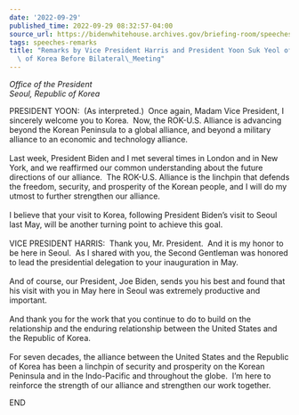```yaml
---
date: '2022-09-29'
published_time: 2022-09-29 08:32:57-04:00
source_url: https://bidenwhitehouse.archives.gov/briefing-room/speeches-remarks/2022/09/29/remarks-by-vice-president-harris-and-president-yoon-suk-yeol-of-the-republic-of-korea-before-bilateral-meeting/
tags: speeches-remarks
title: "Remarks by Vice President Harris and President Yoon Suk Yeol of the Republic\
  \ of Korea Before Bilateral\_Meeting"
---
```

 
*Office of the President  
Seoul, Republic of Korea*

PRESIDENT YOON:  (As interpreted.)  Once again, Madam Vice President, I
sincerely welcome you to Korea.  Now, the ROK-U.S. Alliance is advancing
beyond the Korean Peninsula to a global alliance, and beyond a military
alliance to an economic and technology alliance.   
   
Last week, President Biden and I met several times in London and in New
York, and we reaffirmed our common understanding about the future
directions of our alliance.  The ROK-U.S. Alliance is the linchpin that
defends the freedom, security, and prosperity of the Korean people, and
I will do my utmost to further strengthen our alliance.   
   
I believe that your visit to Korea, following President Biden’s visit to
Seoul last May, will be another turning point to achieve this goal.  
   
VICE PRESIDENT HARRIS:  Thank you, Mr. President.  And it is my honor to
be here in Seoul.  As I shared with you, the Second Gentleman was
honored to lead the presidential delegation to your inauguration in
May.   
   
And of course, our President, Joe Biden, sends you his best and found
that his visit with you in May here in Seoul was extremely productive
and important.   
   
And thank you for the work that you continue to do to build on the
relationship and the enduring relationship between the United States and
the Republic of Korea.  
   
For seven decades, the alliance between the United States and the
Republic of Korea has been a linchpin of security and prosperity on the
Korean Peninsula and in the Indo-Pacific and throughout the globe.  I’m
here to reinforce the strength of our alliance and strengthen our work
together.  
  
END  
 
